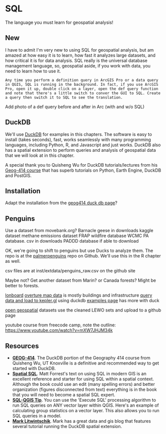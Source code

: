 # SQL
The language you must learn for geospatial analysis!

## New
I have to admit I'm very new to using SQL for geospatial analysis, but am amazed at how easy it is to learn, how fast it analyzes large datasets, and how critical it is for data analysis. SQL really is the universal database management language, so, geospatial aside, if you work with data, you need to learn how to use it. 

```{tip}
Any time you perform a definition query in ArcGIS Pro or a data query in QGIS, SQL is running in the background. In fact, if you use ArcGIS Pro, open it up, double click on a layer, open the def query function and note that there's a little switch to conver the GUI to SQL. Create a query then switch it to SQL to see the translation.
```
Add photo of a def query before and after in Arc (with and w/o SQL)

## DuckDB
We'll use [DuckDB](https://duckdb.org/) for examples in this chapters. The software is easy to install (takes seconds), fast, works seamlessly with many programming languages, including Python, R, and Javascript and just works. DuckDB also has a spatial extension to perform queries and analysis of geospatial data that we will look at in this chapter.

A special thank you to Quisheng Wu for DuckDB tutorials/lectures from his [Geog-414 course](https://geog-414.gishub.org/) that has superb tutorials on Python, Earth Engine, DuckDB and PostGIS.

## Installation
Adapt the installation from the [geog414 duck db page](https://geog-414.gishub.org/book/duckdb/01_duckdb_intro.html#installation)?

## Penguins
Use a dataset from movebank.org? Barnacle geese in downloads
kaggle dataset
methane emissions dataset
FRAP wildfire database
WCMC PA database. csv in downloads
PADDD database if able to download

OK, we're going to shift to penguins but use Ducks to analyze them. The repo is at the [palmerpenguins](https://github.com/allisonhorst/palmerpenguins/blob/main/README.md) repo on Github. We'll use this in the R chapter as well.

csv files are at inst/extdata/penguins_raw.csv on the github site

Maybe not? Get another dataset from Marin? or Canada forests? Might be better to forests.

[lonboard](https://github.com/developmentseed/lonboard)
[overture map data](https://docs.overturemaps.org/) is mostly buildings and infrastructure
    [query data and load to kepler.gl](https://docs.overturemaps.org/examples/kepler-gl/) using duckdb
    [examples page](https://docs.overturemaps.org/examples/#13/47.6/-122.33/0/45) has more with duck


[open geospatial](https://github.com/opengeos/geospatial-data-catalogs) datasets
use the cleaned LEWO sets and upload to a github page

youtube course from freecode camp, note the outline: https://www.youtube.com/watch?v=mXW7JHJM34k

## Resources
- **[GEOG-414](https://geog-414.gishub.org/book/duckdb/01_duckdb_intro.html)**. The DuckDB portion of the Geography 414 course from Quisheng Wu, UT Knoxville is a definitive and recommended way to get started with DuckDB.
- **[Spatial SQL](https://spatial-sql.com/)**. Matt Forrest's text on using SQL in modern GIS is an excellent reference and starter for using SQL within a spatial context. Although the book could use an edit (many spelling errors) and better organization (figures disconnected from text) everything is in the book that you will need to become a spatial SQL expert.
- **[SQL-QGIS Tip](https://twitter.com/spatialthoughts/status/1774833044396081189)**. You can use the 'Execute SQL' processing algorithm to run SQL queries on ANY vector layer within QGIS. Here's an example of calculating group statistics on a vector layer. This also allows you to run SQL queries in a model. 
- **[Mark Litwintschik](https://tech.marksblogg.com/duckdb-gis-spatial-extension.html)**. Mark has a great data and gis blog that features several tutorial running the DuckDB spatial extension.
